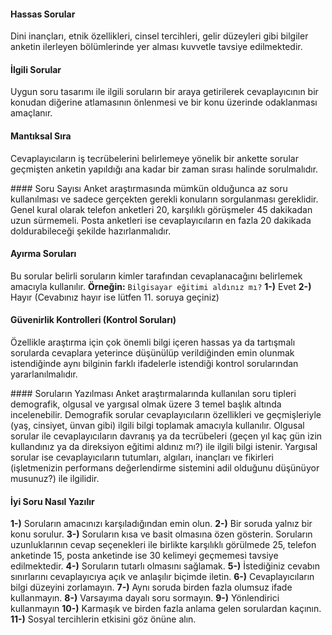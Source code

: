 #### Hassas Sorular
Dini inançları, etnik özellikleri, cinsel tercihleri, gelir düzeyleri gibi bilgiler anketin ilerleyen bölümlerinde yer alması kuvvetle tavsiye edilmektedir.

#### İlgili Sorular
Uygun soru tasarımı ile ilgili soruların bir araya getirilerek cevaplayıcının bir konudan diğerine atlamasının önlenmesi ve bir konu üzerinde odaklanması amaçlanır.

#### Mantıksal Sıra
Cevaplayıcıların iş tecrübelerini belirlemeye yönelik bir ankette sorular geçmişten anketin yapıldığı ana kadar bir zaman sırası halinde sorulmalıdır.

#### Soru Sayısı
Anket araştırmasında mümkün olduğunca az soru kullanılması ve sadece gerçekten gerekli konuların sorgulanması gereklidir. Genel kural olarak telefon anketleri 20, karşılıklı görüşmeler 45 dakikadan uzun sürmemeli. Posta anketleri ise cevaplayıcıların en fazla 20 dakikada doldurabileceği şekilde hazırlanmalıdır.

#### Ayırma Soruları
Bu sorular belirli soruların kimler tarafından cevaplanacağını belirlemek amacıyla kullanılır.
 **Örneğin:**
`Bilgisayar eğitimi aldınız mı?`
 **1-)** Evet
 **2-)** Hayır (Cevabınız hayır ise lütfen 11. soruya geçiniz)

#### Güvenirlik Kontrolleri (Kontrol Soruları)
Özellikle araştırma için çok önemli bilgi içeren hassas ya da tartışmalı sorularda cevaplara yeterince düşünülüp verildiğinden emin olunmak istendiğinde aynı bilginin farklı ifadelerle istendiği kontrol sorularından yararlanılmalıdır.

#### Soruların Yazılması
Anket araştırmalarında kullanılan soru tipleri demografik, olgusal ve yargısal olmak üzere 3 temel başlık altında incelenebilir. Demografik sorular cevaplayıcıların özellikleri ve geçmişleriyle (yaş, cinsiyet, ünvan gibi) ilgili bilgi toplamak amacıyla kullanılır. Olgusal sorular ile cevaplayıcıların davranış ya da tecrübeleri (geçen yıl kaç gün izin kullandınız ya da direksiyon eğitimi aldınız mı?) ile ilgili bilgi istenir. Yargısal sorular ise cevaplayıcıların tutumları, algıları, inançları ve fikirleri (işletmenizin performans değerlendirme sistemini adil olduğunu düşünüyor musunuz?) ile ilgilidir.

#### İyi Soru Nasıl Yazılır
**1-)** Soruların amacınızı karşıladığından emin olun.
**2-)** Bir soruda yalnız bir konu sorulur.
**3-)** Soruların kısa ve basit olmasına özen gösterin.
Soruların uzunluklarının cevap seçenekleri ile birlikte karşılıklı görülmede 25, telefon anketinde 15, posta anketinde ise 30 kelimeyi geçmemesi tavsiye edilmektedir.
**4-)** Soruların tutarlı olmasını sağlamak.
**5-)** İstediğiniz cevabın sınırlarını cevaplayıcıya açık ve anlaşılır biçimde iletin.
**6-)** Cevaplayıcıların bilgi düzeyini zorlamayın.
**7-)** Aynı soruda birden fazla olumsuz ifade kullanmayın.
**8-)** Varsayıma dayalı soru sormayın.
**9-)** Yönlendirici kullanmayın
**10-)** Karmaşık ve birden fazla anlama gelen sorulardan kaçının.
**11-)** Sosyal tercihlerin etkisini göz önüne alın.
